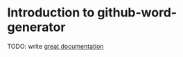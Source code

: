 # Introduction to github-word-generator

TODO: write [great documentation](http://jacobian.org/writing/what-to-write/)
